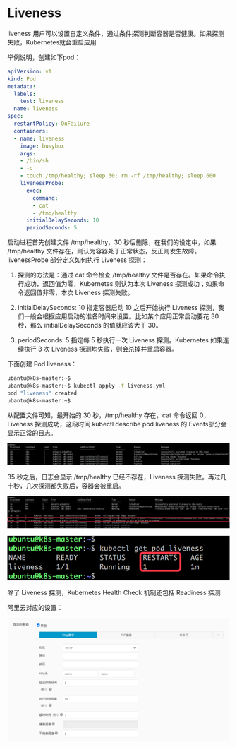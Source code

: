 # Liveness 

liveness   用户可以设置自定义条件，通过条件探测判断容器是否健康。如果探测失败，Kubernetes就会重启应用

举例说明，创建如下pod：

```yaml
apiVersion: v1
kind: Pod
metadata:
  labels:
    test: liveness
  name: liveness
spec:
  restartPolicy: OnFailure
  containers:
  - name: liveness
    image: busybox
    args:
    - /bin/sh
    - -c
    - touch /tmp/healthy; sleep 30; rm -rf /tmp/healthy; sleep 600
    livenessProbe:
      exec:
        command:
        - cat
        - /tmp/healthy
      initialDelaySeconds: 10
      periodSeconds: 5
```



启动进程首先创建文件 /tmp/healthy，30 秒后删除，在我们的设定中，如果 /tmp/healthy 文件存在，则认为容器处于正常状态，反正则发生故障。
livenessProbe 部分定义如何执行 Liveness 探测：
1. 探测的方法是：通过 cat 命令检查 /tmp/healthy 文件是否存在。如果命令执行成功，返回值为零，Kubernetes 则认为本次 Liveness 探测成功；如果命令返回值非零，本次 Liveness 探测失败。

2. initialDelaySeconds: 10 指定容器启动 10 之后开始执行 Liveness 探测，我们一般会根据应用启动的准备时间来设置。比如某个应用正常启动要花 30 秒，那么 initialDelaySeconds 的值就应该大于 30。

3. periodSeconds: 5 指定每 5 秒执行一次 Liveness 探测。Kubernetes 如果连续执行 3 次 Liveness 探测均失败，则会杀掉并重启容器。



下面创建 Pod liveness：

```sh 
ubantu@k8s-master:~$
ubantu@k8s-master:~$ kubectl apply -f liveness.yml
pod "liveness" created 
ubantu@k8s-master:~$
```

从配置文件可知，最开始的 30 秒，/tmp/healthy 存在，cat 命令返回 0，Liveness 探测成功，这段时间 kubectl describe pod liveness 的 Events部分会显示正常的日志。

![](https://raw.githubusercontent.com/yinzhipeng123/Picture_Bed/main/202208151818444.png)

35 秒之后，日志会显示 /tmp/healthy 已经不存在，Liveness 探测失败。再过几十秒，几次探测都失败后，容器会被重启。

![](https://raw.githubusercontent.com/yinzhipeng123/Picture_Bed/main/202208151819349.png)

![](https://raw.githubusercontent.com/yinzhipeng123/Picture_Bed/main/202208151820981.png)

除了 Liveness 探测，Kubernetes Health Check 机制还包括 Readiness 探测



阿里云对应的设置：

![](https://raw.githubusercontent.com/yinzhipeng123/Picture_Bed/main/202208151824666.png)